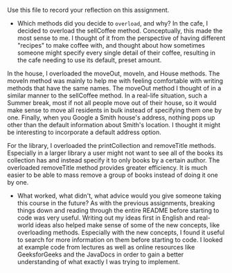 Use this file to record your reflection on this assignment.

- Which methods did you decide to `overload`, and why?
In the cafe, I decided to overload the sellCoffee method. Conceptually, this made the most sense to me. I thought of it from the perspective of having different "recipes" to make coffee with, and thought about how sometimes someone might specify every single detail of their coffee, resulting in the cafe needing to use its default, preset amount. 

In the house, I overloaded the moveOut, moveIn, and House methods. The moveIn method was mainly to help me with feeling comfortable with writing methods that have the same names. The moveOut method I thought of in a similar manner to the sellCoffee method. In a real-life situation, such a Summer break, most if not all people move out of their house, so it would make sense to move all residents in bulk instead of specifying them one by one. Finally, when you Google a Smith house's address, nothing pops up other than the default information about Smith's location. I thought it might be interesting to incorporate a default address option. 

For the library, I overloaded the printCollection and removeTitle methods. Especially in a larger library a user might not want to see all of the books its collection has and instead specify it to only books by a certain author. The overloaded removeTitle method provides greater efficiency. It is much easier to be able to mass remove a group of books instead of doing it one by one. 

- What worked, what didn't, what advice would you give someone taking this course in the future?
As with the previous assignments, breaking things down and reading through the entire README before starting to code was very useful. Writing out my ideas first in English and real-world ideas also helped make sense of some of the new concepts, like overloading methods. Especially with the new concepts, I found it useful to search for more information on them before starting to code. I looked at example code from lectures as well as online resources like GeeksforGeeks and the JavaDocs in order to gain a better understanding of what exactly I was trying to implement. 
